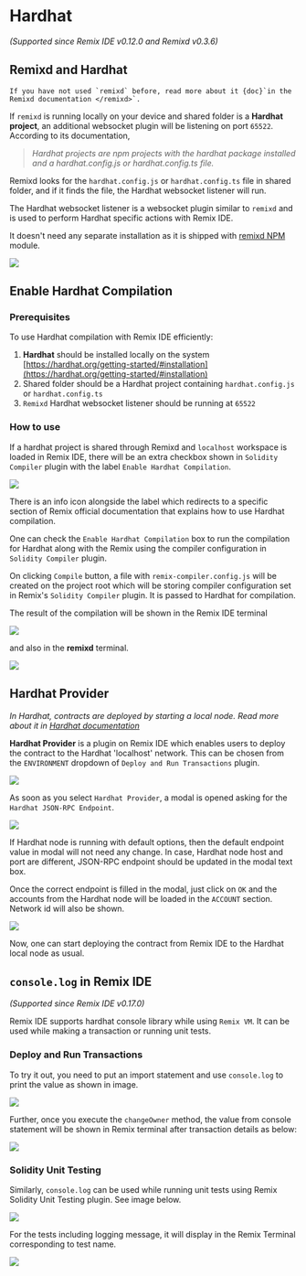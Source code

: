 # Hardhat

_(Supported since Remix IDE v0.12.0 and Remixd v0.3.6)_

## Remixd and Hardhat

```{note}
If you have not used `remixd` before, read more about it {doc}`in the Remixd documentation </remixd>`.
```

If `remixd` is running locally on your device and shared folder is a **Hardhat project**, an additional websocket plugin will be listening on port `65522`. According to its documentation,

> _Hardhat projects are npm projects with the hardhat package installed and a hardhat.config.js or hardhat.config.ts file._

Remixd looks for the `hardhat.config.js` or `hardhat.config.ts` file in shared folder, and if it finds the file, the Hardhat websocket listener will run.

The Hardhat websocket listener is a websocket plugin similar to `remixd` and is used to perform Hardhat specific actions with Remix IDE.

It doesn't need any separate installation as it is shipped with [remixd NPM](https://www.npmjs.com/package/@remix-project/remixd) module.

![](images/a-hardhat-remixd.png)

## Enable Hardhat Compilation

### Prerequisites

To use Hardhat compilation with Remix IDE efficiently:

1. **Hardhat** should be installed locally on the system [https://hardhat.org/getting-started/#installation](https://hardhat.org/getting-started/#installation)
2. Shared folder should be a Hardhat project containing `hardhat.config.js` or `hardhat.config.ts`
3. `Remixd` Hardhat websocket listener should be running at `65522`

### How to use

If a hardhat project is shared through Remixd and `localhost` workspace is loaded in Remix IDE, there will be an extra checkbox shown in `Solidity Compiler` plugin with the label `Enable Hardhat Compilation`.

![](images/a-hardhat-compilation.png)

There is an info icon alongside the label which redirects to a specific section of Remix official documentation that explains how to use Hardhat compilation.

One can check the `Enable Hardhat Compilation` box to run the compilation for Hardhat along with the Remix using the compiler configuration in `Solidity Compiler` plugin.

On clicking `Compile` button, a file with `remix-compiler.config.js` will be created on the project root which will be storing compiler configuration set in Remix's `Solidity Compiler` plugin. It is passed to Hardhat for compilation.

The result of the compilation will be shown in the Remix IDE terminal

![](images/a-hardhat-compilation-success.png)

and also in the **remixd** terminal.

![](images/a-hardhat-compilation-success-remixd.png)

## Hardhat Provider

_In Hardhat, contracts are deployed by starting a local node. Read more about it in [Hardhat documentation](https://hardhat.org/getting-started/#connecting-a-wallet-or-dapp-to-hardhat-network)_

**Hardhat Provider** is a plugin on Remix IDE which enables users to deploy the contract to the Hardhat 'localhost' network. This can be chosen from the `ENVIRONMENT` dropdown of `Deploy and Run Transactions` plugin.

![](images/a-hardhat-provider-dropdown.png)

As soon as you select `Hardhat Provider`, a modal is opened asking for the `Hardhat JSON-RPC Endpoint`.

![](images/a-hardhat-provider-modal.png)

If Hardhat node is running with default options, then the default endpoint value in modal will not need any change. In case, Hardhat node host and port are different, JSON-RPC endpoint should be updated in the modal text box.

Once the correct endpoint is filled in the modal, just click on `OK` and the accounts from the Hardhat node will be loaded in the `ACCOUNT` section. Network id will also be shown.

![](images/a-hardhat-provider-connected.png)

Now, one can start deploying the contract from Remix IDE to the Hardhat local node as usual.

## `console.log` in Remix IDE

_(Supported since Remix IDE v0.17.0)_

Remix IDE supports hardhat console library while using `Remix VM`. It can be used while making a transaction or running unit tests.

### Deploy and Run Transactions

To try it out, you need to put an import statement and use `console.log` to print the value as shown in image.

![](images/hardhat-console-file.png)

Further, once you execute the `changeOwner` method, the value from console statement will be shown in Remix terminal after transaction details as below:

![](images/hardhat-tx-terminal.png)

### Solidity Unit Testing

Similarly, `console.log` can be used while running unit tests using Remix Solidity Unit Testing plugin. See image below.

![](images/hardhat-utesting-file.png)

For the tests including logging message, it will display in the Remix Terminal corresponding to test name.

![](images/hardhat-utesting-terminal.png)
